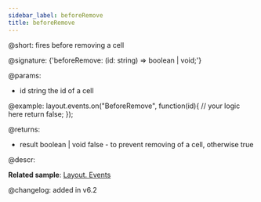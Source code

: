 ```yaml
---
sidebar_label: beforeRemove
title: beforeRemove
---          
```


@short: fires before removing a cell

@signature: {'beforeRemove: (id: string) => boolean | void;'}

@params:
- id		string		the id of a cell

@example:
layout.events.on("BeforeRemove", function(id){
	// your logic here
    return false;
});

@returns:
- result	boolean | void		false - to prevent removing of a cell, otherwise true





@descr:

**Related sample**: [Layout. Events](https://snippet.dhtmlx.com/fyxw0map)

@changelog:
added in v6.2

